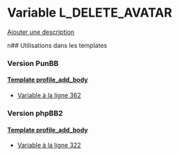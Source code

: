 # Variable L_DELETE_AVATAR
[Ajouter une description](https://fa-tvars.appspot.com/L_DELETE_AVATAR)

n## Utilisations dans les templates

### Version PunBB

#### [Template profile_add_body](punbb/profile_add_body.md)
* [Variable à la ligne 362](../punbb/profile_add_body.tpl#L362)

### Version phpBB2

#### [Template profile_add_body](subsilver/profile_add_body.md)
* [Variable à la ligne 322](../subsilver/profile_add_body.tpl#L322)